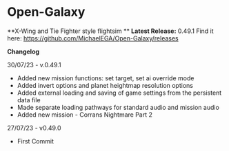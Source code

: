 # Open-Galaxy
**X-Wing and Tie Fighter style flightsim
**
**Latest Release:** 0.49.1
Find it here: https://github.com/MichaelEGA/Open-Galaxy/releases

**Changelog**

30/07/23 - v.0.49.1
  - Added new mission functions: set target, set ai override mode
  - Added invert options and planet heightmap resolution options
  - Added external loading and saving of game settings from the persistent data file
  - Made separate loading pathways for standard audio and mission audio
  - Added new mission - Corrans Nightmare Part 2

27/07/23 - v0.49.0
  - First Commit
